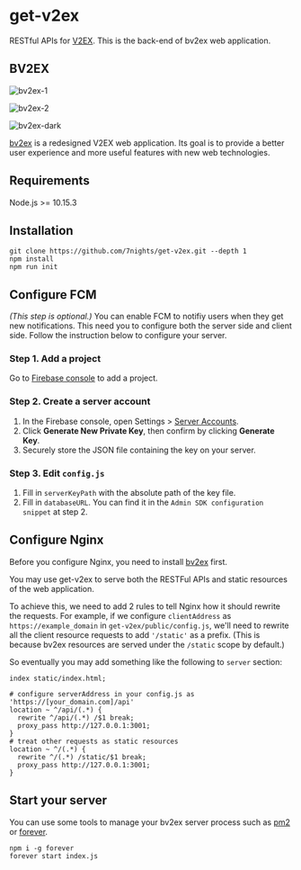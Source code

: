 get-v2ex
================================

RESTful APIs for [V2EX](https://www.v2ex.com). This is the back-end of bv2ex web application.

## BV2EX

![bv2ex-1](https://user-images.githubusercontent.com/3193621/61509683-3d907c80-aa22-11e9-8d63-8faa757099e9.png)

![bv2ex-2](https://user-images.githubusercontent.com/3193621/61509707-67e23a00-aa22-11e9-944e-ae2151d88810.png)

![bv2ex-dark](https://user-images.githubusercontent.com/3193621/63108481-87d13300-bfb9-11e9-8a5d-abf66b8b6b96.png)


[bv2ex](https://github.com/7nights/bv2ex) is a redesigned V2EX web application. Its goal is to provide a better user experience and more useful features with new web technologies.

## Requirements
Node.js >= 10.15.3

## Installation

```shell
git clone https://github.com/7nights/get-v2ex.git --depth 1
npm install
npm run init
```

## Configure FCM

*(This step is optional.)* You can enable FCM to notifiy users when they get new notifications. This need you to configure both the server side and client side. Follow the instruction below to configure your server.

### Step 1. Add a project

Go to [Firebase console](https://console.firebase.google.com/u/0/) to add a project.

### Step 2. Create a server account

1. In the Firebase console, open Settings > [Server Accounts](https://console.firebase.google.com/u/0/project/_/settings/serviceaccounts/adminsdk).
2. Click **Generate New Private Key**, then confirm by clicking **Generate Key**.
3. Securely store the JSON file containing the key on your server.

### Step 3. Edit `config.js`

1. Fill in `serverKeyPath` with the absolute path of the key file.
2. Fill in `databaseURL`. You can find it in the `Admin SDK configuration snippet` at step 2.

## Configure Nginx

Before you configure Nginx, you need to install [bv2ex](https://github.com/7nights/bv2ex) first.

You may use get-v2ex to serve both the RESTFul APIs and static resources of the web application. 

To achieve this, we need to add 2 rules to tell Nginx how it should rewrite the requests. For example, if we configure `clientAddress` as `https://example_domain` in `get-v2ex/public/config.js`, we'll need to rewrite all the client resource requests to add `'/static'` as a prefix. (This is because bv2ex resources are served under the `/static` scope by default.)

So eventually you may add something like the following to `server` section:

```nginx
index static/index.html;

# configure serverAddress in your config.js as 'https://[your_domain.com]/api'
location ~ ^/api/(.*) {
  rewrite ^/api/(.*) /$1 break;
  proxy_pass http://127.0.0.1:3001;
}
# treat other requests as static resources
location ~ ^/(.*) {
  rewrite ^/(.*) /static/$1 break;
  proxy_pass http://127.0.0.1:3001;
}
```

## Start your server

You can use some tools to manage your bv2ex server process such as [pm2](https://pm2.io/doc/en/runtime/overview/?utm_source=pm2&utm_medium=website&utm_campaign=rebranding) or [forever](https://www.npmjs.com/package/forever).

```shell
npm i -g forever
forever start index.js
```

